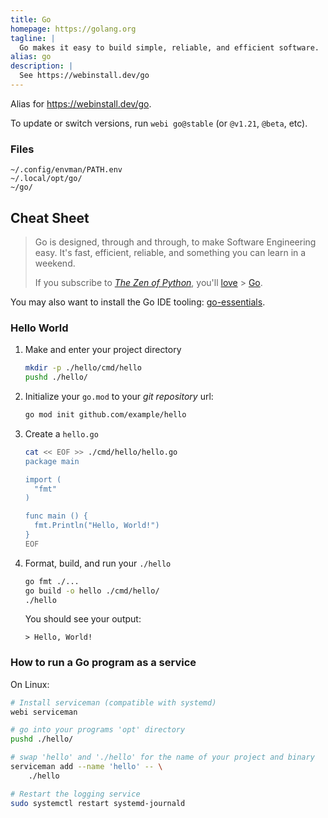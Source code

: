 ```yaml
---
title: Go
homepage: https://golang.org
tagline: |
  Go makes it easy to build simple, reliable, and efficient software.
alias: go
description: |
  See https://webinstall.dev/go
---
```


Alias for <https://webinstall.dev/go>.

To update or switch versions, run `webi go@stable` (or `@v1.21`, `@beta`, etc).

### Files

```text
~/.config/envman/PATH.env
~/.local/opt/go/
~/go/
```

## Cheat Sheet

> Go is designed, through and through, to make Software Engineering easy. It's
> fast, efficient, reliable, and something you can learn in a weekend.
>
> If you subscribe to
> [_The Zen of Python_](https://www.python.org/dev/peps/pep-0020/), you'll
> [love](https://go-proverbs.github.io/) >
> [Go](https://www.youtube.com/watch?v=PAAkCSZUG1c).

You may also want to install the Go IDE tooling:
[go-essentials](/go-essentials).

### Hello World

1. Make and enter your project directory
   ```sh
   mkdir -p ./hello/cmd/hello
   pushd ./hello/
   ```
2. Initialize your `go.mod` to your _git repository_ url:
   ```sh
   go mod init github.com/example/hello
   ```
3. Create a `hello.go`

   ```sh
   cat << EOF >> ./cmd/hello/hello.go
   package main

   import (
     "fmt"
   )

   func main () {
     fmt.Println("Hello, World!")
   }
   EOF
   ```

4. Format, build, and run your `./hello`
   ```sh
   go fmt ./...
   go build -o hello ./cmd/hello/
   ./hello
   ```
   You should see your output:
   ```text
   > Hello, World!
   ```

### How to run a Go program as a service

On Linux:

```sh
# Install serviceman (compatible with systemd)
webi serviceman
```

```sh
# go into your programs 'opt' directory
pushd ./hello/

# swap 'hello' and './hello' for the name of your project and binary
serviceman add --name 'hello' -- \
    ./hello

# Restart the logging service
sudo systemctl restart systemd-journald
```

